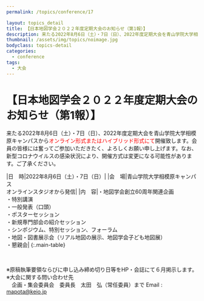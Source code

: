 ```yaml
---
permalink: /topics/conference/17

layout: topics_detail
title: 【日本地図学会２０２２年度定期大会のお知らせ（第1報）】
description: 来たる2022年8月6日（土）・7日（日）、2022年度定期大会を青山学院大学相模原キャンパスからオンライン形式またはハイブリッド形式にて開催致します。
thumbnail: /assets/img/topics/noimage.jpg
bodyclass: topics-detail
categories:
  - conference
tags:
  - 大会
---
```


# 【日本地図学会２０２２年度定期大会のお知らせ（第1報）】
来たる2022年8月6日（土）・7日（日）、2022年度定期大会を青山学院大学相模原キャンパスから<font color="#ff0000">オンライン形式またはハイブリッド形式にて</font>開催致します。会員の皆様には奮ってご参加いただきたく、よろしくお願い申し上げます。なお、新型コロナウイルスの感染状況により、開催方式は変更になる可能性があります。ご了承ください。

|日　時|2022年8月6日（土）・7日（日）|
|会　場|青山学院大学相模原キャンパス<br>オンラインスタジオから発信|
|内　容|・地図学会創立60周年関連企画<br>・特別講演<br>・一般発表（口頭）<br>・ポスターセッション<br>・新規専門部会の紹介セッション<br>・シンポジウム、特別セッション、フォーラム<br>・地図・図書展示会（リアル地図の展示、地図学会子ども地図展）<br>・懇親会|
{:.main-table}

<br>

※原稿執筆要領ならびに申し込み締め切り日等をHP・会誌にて６月掲示します。<br>
※大会に関する問い合わせ先<br>
　企画・集会委員会　委員長　太田　弘（常任委員）まで Email : [mapota@keio.jp](<mailto:mapota@keio.jp>)
